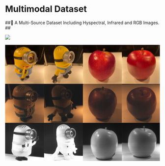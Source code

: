 # Multimodal Dataset

##📌 A Multi-Source Dataset Including Hyspectral, Infrared and RGB Images. ##

[![](https://img.shields.io/badge/Data-@GoogleDrive-brightgreen.svg)]( https://drive.google.com/drive/folders/1-1dcT8M72wbBWfftMbmG88sBRyZQgYOe?usp=sharing)

<div  align="center">    
 <img src="https://github.com/spectral-3D-lab/multimodal-dataset/blob/main/multimodal_data/minions_apples.png" width = "666"  align=center />
</div>

